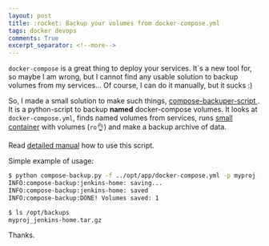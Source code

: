 ```yaml
---
layout: post
title: :rocket: Backup your volumes from docker-compose.yml
tags: docker devops
comments: True
excerpt_separator: <!--more-->
---
```


`docker-compose` is a great thing to deploy your services. It\`s a new tool for, so maybe I am wrong, but I cannot find any usable solution to backup volumes from my services... Of course, I can do it manually, but it sucks :)

<!--more-->

So, I made a small solution to make such things, [compose-backuper-script
](https://github.com/approximatenumber/compose-backuper-script). It is a python-script to backup **named** docker-compose volumes. It looks at `docker-compose.yml`, finds named volumes from services, runs [small container](https://hub.docker.com/r/approximatenumber/compose-backuper/) with volumes (`ro`👌) and make a backup archive of data.

Read [detailed manual](https://github.com/approximatenumber/compose-backuper-script/blob/master/README.md) how to use this script.

Simple example of usage:

```sh
$ python compose-backup.py -f ../opt/app/docker-compose.yml -p myproj -d /opt/backups/
INFO:compose-backup:jenkins-home: saving...
INFO:compose-backup:jenkins-home: saved
INFO:compose-backup:DONE! Volumes saved: 1

$ ls /opt/backups
myproj_jenkins-home.tar.gz
```

Thanks.

